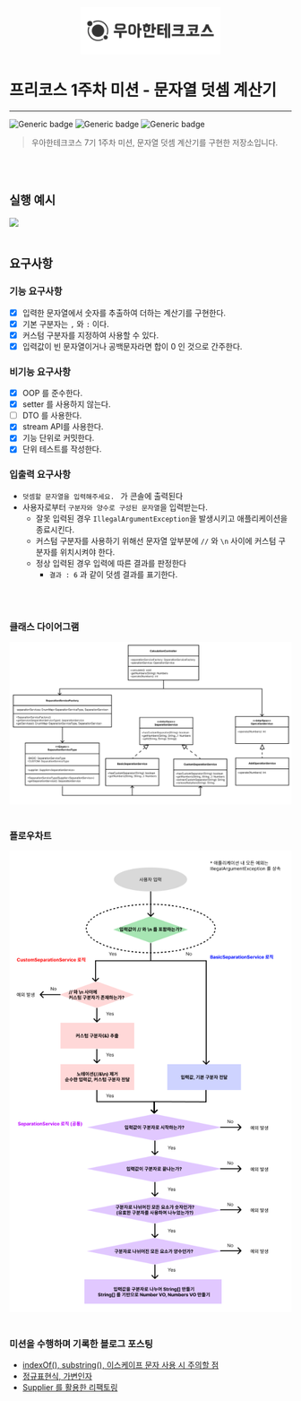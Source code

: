 <p align="center">
    <img src="images/woowahan.png" alt="우아한테크코스" width="250px">
</p>

# 프리코스 1주차 미션 - 문자열 덧셈 계산기

---

![Generic badge](https://img.shields.io/badge/precourse-week1-green.svg)
![Generic badge](https://img.shields.io/badge/version-1.0.1-brightgreen.svg)
![Generic badge](https://img.shields.io/badge/test-19_passed-blue.svg)


> 우아한테크코스 7기 1주차 미션, 문자열 덧셈 계산기를 구현한 저장소입니다.

<br>
<br>

## 실행 예시

<img src="images/example.gif">

<br>
<br>

## 요구사항

### 기능 요구사항

- [x] 입력한 문자열에서 숫자를 추출하여 더하는 계산기를 구현한다.
- [x] 기본 구분자는 `,` 와 `:` 이다.
- [x] 커스텀 구분자를 지정하여 사용할 수 있다.
- [x] 입력값이 빈 문자열이거나 공백문자라면 합이 0 인 것으로 간주한다.

### 비기능 요구사항

- [x] OOP 를 준수한다.
- [x] setter 를 사용하지 않는다.
- [ ] DTO 를 사용한다.
- [x] stream API를 사용한다.
- [x] 기능 단위로 커밋한다.
- [x] 단위 테스트를 작성한다.

### 입출력 요구사항

- `덧셈할 문자열을 입력해주세요. ` 가 콘솔에 출력된다
- 사용자로부터 `구분자와 양수로 구성된 문자열`을 입력받는다.
    - 잘못 입력된 경우 `IllegalArgumentException`을 발생시키고 애플리케이션을 종료시킨다.
    - 커스텀 구분자를 사용하기 위해선 문자열 앞부분에 `//` 와 `\n` 사이에 커스텀 구분자를 위치시켜야 한다.
    - 정상 입력된 경우 입력에 따른 결과를 판정한다
        - `결과 : 6` 과 같이 덧셈 결과를 표기한다.

<br>
<br>

### 클래스 다이어그램

<img src="images/classDiagram.png"/>

<br>
<br>

### 플로우차트

<img src="images/flowChart.png"/>

<br>
<br>

### 미션을 수행하며 기록한 블로그 포스팅

- <a href="https://velog.io/@chan7in/%EC%9A%B0%ED%85%8C%EC%BD%94-BE-7%EA%B8%B0-%ED%9A%8C%EA%B3%A0-1%EC%A3%BC%EC%B0%A8-%EA%B3%84%EC%82%B0%EA%B8%B0-indexOf-substring-%EC%9D%B4%EC%8A%A4%EC%BC%80%EC%9D%B4%ED%94%84-%EB%AC%B8%EC%9E%90">indexOf(), substring(), 이스케이프 문자 사용 시 주의할 점</a>
- <a href="https://velog.io/@chan7in/%EC%9A%B0%ED%85%8C%EC%BD%94-BE-7%EA%B8%B0-%ED%9A%8C%EA%B3%A0-PRE-1-%EA%B3%84%EC%82%B0%EA%B8%B0-%EC%A0%95%EA%B7%9C%ED%91%9C%ED%98%84%EC%8B%9D-%EA%B0%80%EB%B3%80%EC%9D%B8%EC%9E%90">정규표현식, 가변인자</a>
- <a href="https://velog.io/@chan7in/%EC%9A%B0%ED%85%8C%EC%BD%94-%ED%94%84%EB%A6%AC%EC%BD%94%EC%8A%A4-%ED%9A%8C%EA%B3%A0-1%EC%A3%BC%EC%B0%A8-Supplier">Supplier 를 활용한 리팩토링</a>


